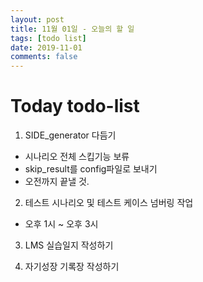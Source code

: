 ```yaml
---
layout: post
title: 11월 01일 - 오늘의 할 일
tags: [todo list]
date: 2019-11-01
comments: false
---
```


# Today todo-list

1. SIDE_generator 다듬기
 - 시나리오 전체 스킵기능 보류
 - skip_result를 config파일로 보내기
 - 오전까지 끝낼 것.

2. 테스트 시나리오 및 테스트 케이스 넘버링 작업
 - 오후 1시 ~ 오후 3시

3. LMS 실습일지 작성하기

4. 자기성장 기록장 작성하기